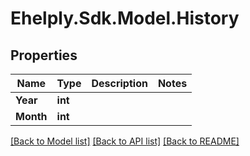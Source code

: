 # Ehelply.Sdk.Model.History

## Properties

Name | Type | Description | Notes
------------ | ------------- | ------------- | -------------
**Year** | **int** |  | 
**Month** | **int** |  | 

[[Back to Model list]](../README.md#documentation-for-models) [[Back to API list]](../README.md#documentation-for-api-endpoints) [[Back to README]](../README.md)

